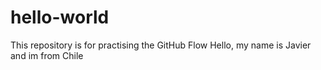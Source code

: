 # hello-world
This repository is for practising the GitHub Flow
Hello, my name is Javier and im from Chile
